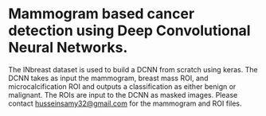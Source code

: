 # Mammogram based cancer detection using Deep Convolutional Neural Networks. 
  The INbreast dataset is used to build a DCNN from scratch using keras. The DCNN takes as input the mammogram, breast mass ROI, and microcalcification ROI and outputs a classification as either benign or malignant. The ROIs are input to the DCNN as masked images. Please contact husseinsamy32@gmail.com for the mammogram and ROI files.

